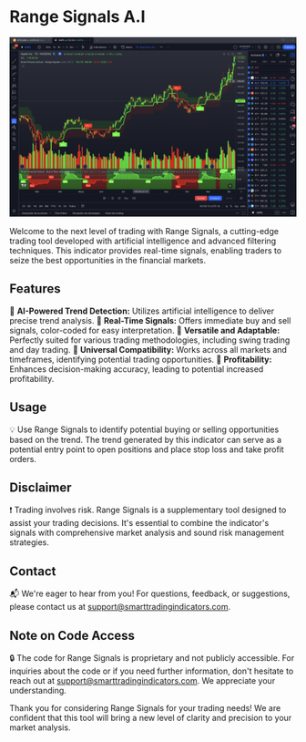 # Range Signals A.I

![Range Signals](Range%20Signals%201D.png)

Welcome to the next level of trading with Range Signals, a cutting-edge trading tool developed with artificial intelligence and advanced filtering techniques. This indicator provides real-time signals, enabling traders to seize the best opportunities in the financial markets.

## Features

🌟 **AI-Powered Trend Detection:** Utilizes artificial intelligence to deliver precise trend analysis.
🌟 **Real-Time Signals:** Offers immediate buy and sell signals, color-coded for easy interpretation.
🌟 **Versatile and Adaptable:** Perfectly suited for various trading methodologies, including swing trading and day trading.
🌟 **Universal Compatibility:** Works across all markets and timeframes, identifying potential trading opportunities.
🌟 **Profitability:** Enhances decision-making accuracy, leading to potential increased profitability.

## Usage

💡 Use Range Signals to identify potential buying or selling opportunities based on the trend. The trend generated by this indicator can serve as a potential entry point to open positions and place stop loss and take profit orders.

## Disclaimer

❗ Trading involves risk. Range Signals is a supplementary tool designed to assist your trading decisions. It's essential to combine the indicator's signals with comprehensive market analysis and sound risk management strategies.

## Contact

📬 We're eager to hear from you! For questions, feedback, or suggestions, please contact us at support@smarttradingindicators.com.

## Note on Code Access

🔒 The code for Range Signals is proprietary and not publicly accessible. For inquiries about the code or if you need further information, don't hesitate to reach out at support@smarttradingindicators.com. We appreciate your understanding.

Thank you for considering Range Signals for your trading needs! We are confident that this tool will bring a new level of clarity and precision to your market analysis.
